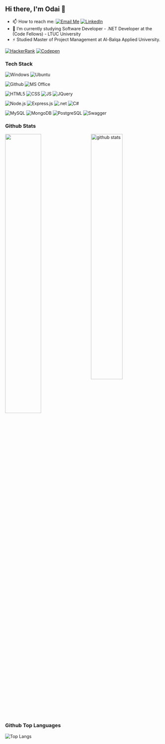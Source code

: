 ## Hi there, I'm Odai 👋

- 📫 How to reach me: 
<a href="mailto:odai.al.obeidat950@gmail.com">![Email Me](https://img.shields.io/badge/Gmail-D14836?style=for-the-badge&logo=gmail&logoColor=white)</a>
<a href="https://www.linkedin.com/in/odai-al-obeidat-a81b42266/" target="_blank">![LinkedIn](https://img.shields.io/badge/LinkedIn-0077B5?style=for-the-badge&logo=linkedin&logoColor=white)</a>
- 🔭 I’m currently studying Software Developer - .NET Developer at the (Code Fellows) - LTUC University
- ⚡ Studied Master of Project Management at Al-Balqa Applied University.

[![HackerRank](https://img.shields.io/badge/Ody950_jo-brightgreen?logo=HackerRank&logoColor=Green&labelColor=black)](https://www.hackerrank.com/Ody950)
[![Codepen](https://img.shields.io/badge/Codewars-Ody950-maroon?logo=codewars&logoColor=maroon&labelColor=black)](https://www.codewars.com/users/Ody950)


### Tech Stack
<!-- <img alt="" src="" /> -->
<p>
    <img alt="Windows" src="https://img.shields.io/badge/Windows-0078D6?style=for-the-badge&logo=windows&logoColor=white" />
    <img alt="Ubuntu" src="https://img.shields.io/badge/Ubuntu-E95420?style=for-the-badge&logo=ubuntu&logoColor=white" />
</p>

<p>
    <img alt="Github" src="https://img.shields.io/badge/GitHub-100000?style=for-the-badge&logo=github&logoColor=white" />
    <img alt="MS Office" src="https://img.shields.io/badge/Microsoft_Office-D83B01?style=for-the-badge&logo=microsoft-office&logoColor=white" />
</p>

<p>
    <img alt="HTML5" src="https://img.shields.io/badge/HTML5-E34F26?style=for-the-badge&logo=html5&logoColor=white" />
    <img alt="CSS" src="https://img.shields.io/badge/CSS-239120?&style=for-the-badge&logo=css3&logoColor=white" />
    <img alt="JS" src="https://img.shields.io/badge/JavaScript-F7DF1E?style=for-the-badge&logo=javascript&logoColor=black" />
    <img alt="JQuery" src="https://img.shields.io/badge/jQuery-0769AD?style=for-the-badge&logo=jquery&logoColor=white" />
</p>
<p>
    <img alt="Node.js" src="https://img.shields.io/badge/Node.js-43853D?style=for-the-badge&logo=node.js&logoColor=white" />
    <img alt="Express.js" src="https://img.shields.io/badge/Express.js-404D59?style=for-the-badge" />
    <img alt=".net" src="https://img.shields.io/badge/.NET-5C2D91?style=for-the-badge&logo=.net&logoColor=white" />
    <img alt="C#" src="https://img.shields.io/badge/C%23-239120?style=for-the-badge&logo=c-sharp&logoColor=white" />
   
</p>
<p>
    <img alt="MySQL" src="https://img.shields.io/badge/MySQL-00000F?style=for-the-badge&logo=mysql&logoColor=white" />
    <img alt="MongoDB" src="https://img.shields.io/badge/MongoDB-4EA94B?style=for-the-badge&logo=mongodb&logoColor=white" />
    <img alt="PostgreSQL" src="https://img.shields.io/badge/-PostgreSQL-000000?style=flat&logo=postgresql&logoColor=ffffff&labelColor=336791" />
    <img alt="Swagger" src="https://img.shields.io/badge/-Swagger-%23Clojure?style=for-the-badge&logo=swagger&logoColor=white" />
</p>

### Github Stats
<img src="https://github-readme-stats.vercel.app/api?username=Ody950&show_icons=true&theme=gotham" alt="github stats" width="45%" align="right"/>
<img src="https://github-readme-streak-stats.herokuapp.com/?user=Ody950&theme=dark" width="48%" >

### Github Top Languages
 ![Top Langs](https://github-readme-stats.vercel.app/api/top-langs/?username=Ody950&layout=compact)

